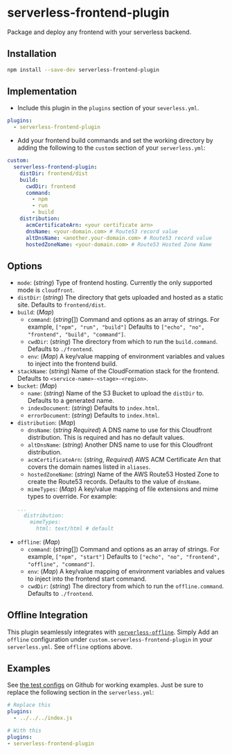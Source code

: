 # serverless-frontend-plugin
Package and deploy any frontend with your serverless backend.

## Installation
```bash
npm install --save-dev serverless-frontend-plugin
```

## Implementation
* Include this plugin in the `plugins` section of your `severless.yml`.
```YAML
plugins:
  - serverless-frontend-plugin
```

* Add your frontend build commands and set the working directory by adding the following to the `custom` section of your `serverless.yml`:
```YAML
custom:
  serverless-frontend-plugin:
    distDir: frontend/dist
    build:
      cwdDir: frontend
      command:
        - npm
        - run
        - build
    distribution:
      acmCertificateArn: <your certificate arn>
      dnsName: <your-domain.com> # Route53 record value
      altDnsName: <another.your-domain.com> # Route53 record value
      hostedZoneName: <your-domain.com> # Route53 Hosted Zone Name
```

## Options
* `mode`: (*string*) Type of frontend hosting. Currently the only supported mode is `cloudfront`.
* `distDir`: (*string*) The directory that gets uploaded and hosted as a static site. Defaults to `frontend/dist`.
* `build`: (*Map*)
  * `command`: (*string*[]) Command and options as an array of strings. For example, `["npm", "run", "build"]` Defaults to `["echo", "no", "frontend", "build", "command"]`.
  * `cwdDir`: (*string*) The directory from which to run the `build.command`. Defaults to `./frontend`.
  * `env`: (*Map*) A key/value mapping of environment variables and values to inject into the frontend build.
* `stackName`: (*string*) Name of the CloudFormation stack for the frontend. Defaults to `<service-name>-<stage>-<region>`.
* `bucket`: (*Map*)
  * `name`: (*string*) Name of the S3 Bucket to upload the `distDir` to. Defaults to a generated name.
  * `indexDocument`: (*string*) Defaults to `index.html`.
  * `errorDocument`: (*string*) Defaults to `index.html`.
* `distribution`: (*Map*)
  * `dnsName`: (*string* *Required*) A DNS name to use for this Cloudfront distribution. This is required and has no default values.
  * `altDnsName`: (*string*) Another DNS name to use for this Cloudfront distribution.
  * `acmCertificateArn`: (*string*, *Required*) AWS ACM Certificate Arn that covers the domain names listed in `aliases`.
  * `hostedZoneName`: (*string*) Name of the AWS Route53 Hosted Zone to create the Route53 records. Defaults to the value of `dnsName`.
  * `mimeTypes`: (*Map*) A key/value mapping of file extensions and mime types to override. For example:
  ```YAML
  ...
    distribution:
      mimeTypes:
        html: text/html # default
  ```
* `offline`: (*Map*)
  * `command`: (*string*[]) Command and options as an array of strings. For example, `["npm", "start"]` Defaults to `["echo", "no", "frontend", "offline", "command"]`.
  * `env`: (*Map*) A key/value mapping of environment variables and values to inject into the frontend start command.
  * `cwdDir`: (*string*) The directory from which to run the `offline.command`. Defaults to `./frontend`.

## Offline Integration
This plugin seamlessly integrates with [`serverless-offline`](https://www.npmjs.com/package/serverless-offline). Simply Add an `offline` configuration under `custom.serverless-frontend-plugin` in your `serverless.yml`. See `offline` options above.

## Examples
See [the test configs](https://github.com/rogersgt/serverless-frontend-plugin/tree/master/tests/configs) on Github for working examples. Just be sure to replace the following section in the `serverless.yml`:

```YAML
# Replace this
plugins:
  - ../../../index.js

# With this
plugins:
- serverless-frontend-plugin
```
